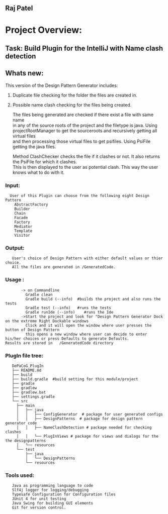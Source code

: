 ## Raj Patel  
# Project Overview:  
## Task: Build Plugin for the IntelliJ with Name clash detection
## Whats new:
This version of the Design Pattern Generator includes:  

1. Duplicate file checking for the folder the files are created in. 
2. Possible name clash checking for the files being created.
     
     The files being generated are checked if there exist a file with same name <br> in any of the source roots of the project and the filetype is java.
     Using projectRootManager to get the sourceroots and recursively getting all virtual files<br>
     and then processing those virtual files to get psifiles. Using PsiFile getting the java files.
     
     Method ClashChecker checks the file if it clashes or not. It also returns the PsiFile for which it clashes.<br>
     This is then displayed to the user as potential clash. This way the user knows what to do with it.
     
  
             
       
### Input:  
      User of this Plugin can choose from the following eight Design Pattern
        AbstractFactory  
        Builder  
        Chain  
        Facade  
        Factory  
        Mediator  
        Template  
        Visitor  
### Output:  
       User's choice of Design Pattern with either default values or thier choice.  
       All the files are generated in /GeneratedCode. 
### Usage :
           -> on Commandline  
             Gradle clean  
             Gradle build (--info)  #builds the project and also runs the tests  
             Gradle test (--info)   #runs the tests  
             Gradle runIde (--info)    #runs the Ide  
           ->Start the project and look for "Design Pattern Generator Dock on the extreme Right Dockable windows  
             Click and it will open the window where user presses the button of Design Pattern  
             this opens a new window where user can decide to enter his/her choices or press Defaults to generate Defaults.  
    Results are stored in   /GeneratedCode directory   

### PlugIn file tree:  
       DePaCoG_PlugIn  
       ├── README.md  
       ├── build  
       ├── build.gradle  #build setting for this module/project
       ├── gradle  
       ├── gradlew  
       ├── gradlew.bat  
       ├── settings.gradle  
       └── src  
         ├── main
         │   ├── java
         │   │   ├── ConfigGenerator  # package for user generated configs
         │   │   ├── DesignPatterns  # package for design pattern generator code
         │   │   ├── NameClashDetection # package needed for checking clashes
         │   │   └── PlugInViews # package for views and dialogs for the the designpatterns
         │   └── resources
         └── test
             ├── java
             │   └── DesignPatterns
             └── resources
 
### Tools used:
       Java as programming language to code  
       Slf4j logger for logging/debugging  
       Typesafe Configuration for Configuration files  
       JUnit 4 for unit testing  
       Java Swing for building GUI elements  
       Git for version control. 
 
   

        